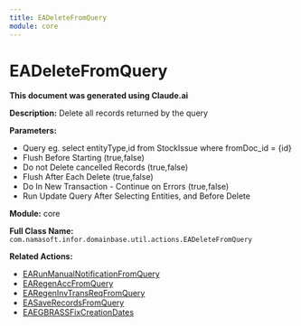 ```yaml
---
title: EADeleteFromQuery
module: core
---
```



<div class='entity-flows'>

# EADeleteFromQuery

**This document was generated using Claude.ai**

**Description:** Delete all records returned by the query

**Parameters:**
- Query eg. select entityType,id from StockIssue where fromDoc_id = {id}
- Flush Before Starting (true,false)
- Do not Delete cancelled Records (true,false)
- Flush After Each Delete (true,false)
- Do In New Transaction - Continue on Errors (true,false)
- Run Update Query After Selecting Entities, and Before Delete

**Module:** core

**Full Class Name:** `com.namasoft.infor.domainbase.util.actions.EADeleteFromQuery`

**Related Actions:**
- [EARunManualNotificationFromQuery](EARunManualNotificationFromQuery.md)
- [EARegenAccFromQuery](EARegenAccFromQuery.md)
- [EARegenInvTransReqFromQuery](../supplychain/EARegenInvTransReqFromQuery.md)
- [EASaveRecordsFromQuery](EASaveRecordsFromQuery.md)
- [EAEGBRASSFixCreationDates](../supplychain/EAEGBRASSFixCreationDates.md)


</div>

